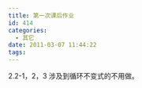 ```yaml
---
title: 第一次课后作业
id: 414
categories:
  - 其它
date: 2011-03-07 11:44:22
tags:
---
```


2.2-1，2，3  涉及到循环不变式的不用做。